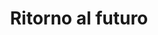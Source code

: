 ---
layout: post
title: Ritorno al futuro
director: Robert Zemeckis
year: 1985
cover: https://images.mubicdn.net/images/film/3362/cache-47563-1546477211/image-w1280.jpg
imdb_id: tt0088763
---